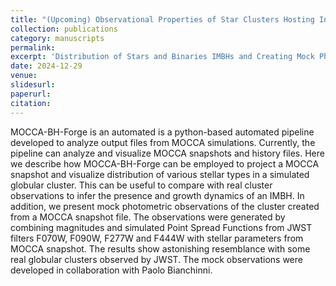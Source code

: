 ```yaml
---
title: "(Upcoming) Observational Properties of Star Clusters Hosting Intermediate-Mass Black Hole"
collection: publications
category: manuscripts
permalink: 
excerpt: 'Distribution of Stars and Binaries IMBHs and Creating Mock Photometric Observations from Simulations'
date: 2024-12-29
venue: 
slidesurl: 
paperurl: 
citation: 
---
```


MOCCA-BH-Forge is an automated is a python-based automated pipeline developed to analyze
output files from MOCCA simulations. Currently, the pipeline can analyze and visualize MOCCA
snapshots and history files. Here we describe how MOCCA-BH-Forge can be employed to project a
MOCCA snapshot and visualize distribution of various stellar types in a simulated globular cluster.
This can be useful to compare with real cluster observations to infer the presence and growth
dynamics of an IMBH. In addition, we present mock photometric observations of the cluster created
from a MOCCA snapshot file. The observations were generated by combining magnitudes and
simulated Point Spread Functions from JWST filters F070W, F090W, F277W and F444W with
stellar parameters from MOCCA snapshot. The results show astonishing resemblance with some
real globular clusters observed by JWST. The mock observations were developed in collaboration
with Paolo Bianchinni.